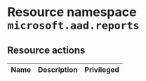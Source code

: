 # Resource namespace `microsoft.aad.reports`
## Resource actions
|Name|Description|Privileged|
|-|-|-|
